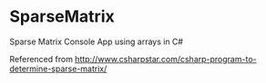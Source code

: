 # SparseMatrix

Sparse Matrix Console App using arrays in C#

Referenced from http://www.csharpstar.com/csharp-program-to-determine-sparse-matrix/
